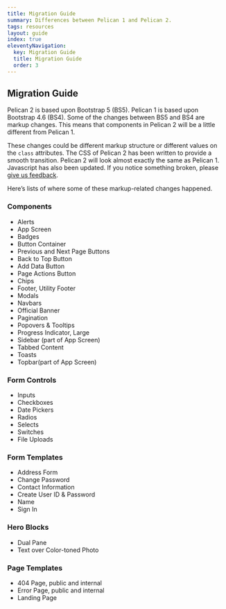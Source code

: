 ```yaml
---
title: Migration Guide
summary: Differences between Pelican 1 and Pelican 2.
tags: resources
layout: guide
index: true
eleventyNavigation:
  key: Migration Guide
  title: Migration Guide
  order: 3
---
```


## Migration Guide

Pelican 2 is based upon Bootstrap 5 (BS5). Pelican 1 is based upon Bootstrap 4.6 (BS4). Some of the changes between BS5 and BS4 are markup changes. This means that components in Pelican 2 will be a little different from Pelican 1. 

These changes could be different markup structure or different values on the `class` attributes. The CSS of Pelican 2 has been written to provide a smooth transition. Pelican 2 will look almost exactly the same as Pelican 1. Javascript has also been updated. If you notice something broken, please [give us feedback](/feedback/).

Here’s lists of where some of these markup-related changes happened.

### Components

- Alerts
- App Screen
- Badges
- Button Container
- Previous and Next Page Buttons
- Back to Top Button
- Add Data Button
- Page Actions Button
- Chips
- Footer, Utility Footer
- Modals
- Navbars
- Official Banner
- Pagination
- Popovers &amp; Tooltips
- Progress Indicator, Large
- Sidebar (part of App Screen)
- Tabbed Content
- Toasts
- Topbar(part of App Screen)

### Form Controls

- Inputs
- Checkboxes
- Date Pickers
- Radios
- Selects
- Switches
- File Uploads

### Form Templates

- Address Form
- Change Password
- Contact Information
- Create User ID & Password
- Name
- Sign In

### Hero Blocks

- Dual Pane
- Text over Color-toned Photo

### Page Templates

- 404 Page, public and internal
- Error Page, public and internal
- Landing Page
